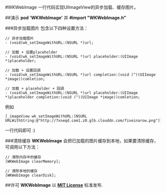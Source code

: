 #WKWebImage
一行代码实现UIImageView的异步加载、缓存图片。

##演示
**pod 'WKWebImage'** 并 **#import "WKWebImage.h"**

###异步加载图片
包含以下四种设置方法：

	// 异步加载图片
	- (void)wk_setImageWithURL:(NSURL *)url;
	
	// 加载 + 设置placeholder
	- (void)wk_setImageWithURL:(NSURL *)url placeholder:(UIImage *)placeholder;
	
	// 加载 + 设置回调
	- (void)wk_setImageWithURL:(NSURL *)url completion:(void (^)(UIImage *image))comletion;

	// 加载 + placeholder + 回调
	- (void)wk_setImageWithURL:(NSURL *)url placeholder:(UIImage *)placeholder completion:(void (^)(UIImage *image))comletion;

例如

	[_imageView wk_setImageWithURL:[NSURL URLWithString:@"http://7xneqd.com1.z0.glb.clouddn.com/fiveinarow.png"]];

一行代码即可 :)

###清除缓存
**WKWebImage** 会把已加载的图片缓存到本地，如果要清除缓存，可调用以下方法：

	// 清除内存中的缓存
    [WKWebImage clearMemory];
    
    // 清除本地的缓存
    [WKWebImage clearDisk];

##许可
**WKWebImage** 以 [__MIT License__](https://github.com/WelkinXie/WKWebImage/blob/master/LICENSE) 标准发布.